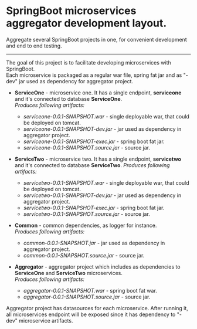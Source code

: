# SpringBoot microservices aggregator development layout.

Aggregate several SpringBoot projects in one, for convenient development and end to end testing.
___
The goal of this project is to facilitate developing microservices with SpringBoot.  
Each microservice is packaged as a regular war file, spring fat jar and as "-dev" jar used as dependency for aggregator project.
  
* **ServiceOne** - microservice one. It has a single endpoint, **serviceone** and it's connected to database **ServiceOne**.  
*Produces following artifacts:*  
	* *serviceone-0.0.1-SNAPSHOT.war* - single deployable war, that could be deployed on tomcat.    
	* *serviceone-0.0.1-SNAPSHOT-dev.jar* - jar used as dependency in aggregator project.   
	* *serviceone-0.0.1-SNAPSHOT-exec.jar* - spring boot fat jar.  
	* *serviceone-0.0.1-SNAPSHOT.source.jar* - source jar.  

* **ServiceTwo** - microservice two. It has a single endpoint, **servicetwo** and it's connected to database **ServiceTwo**.
*Produces following artifacts:*  
	- *servicetwo-0.0.1-SNAPSHOT.war* - single deployable war, that could be deployed on tomcat.    
	- *servicetwo-0.0.1-SNAPSHOT-dev.jar* - jar used as dependency in aggregator project.   
	- *servicetwo-0.0.1-SNAPSHOT-exec.jar* - spring boot fat jar.  
	- *servicetwo-0.0.1-SNAPSHOT.source.jar* - source jar.  

* **Common** - common dependencies, as logger for instance.  
*Produces following artifacts:*  
	- *common-0.0.1-SNAPSHOT.jar* - jar used as dependency in aggregator project.   
	- *common-0.0.1-SNAPSHOT.source.jar* - source jar.  

* **Aggregator** - aggregator project which includes as dependencies to **ServiceOne** and **ServiceTwo** microservices.  
*Produces following artifacts:*  
	- *aggregator-0.0.1-SNAPSHOT.war* - spring boot fat war.     
	- *aggregator-0.0.1-SNAPSHOT.source.jar* - source jar.  

Aggregator project has datasources for each microservice. After running it, all microservices endpoint will be exposed since it has dependency to "-dev" microservice artifacts.

	
